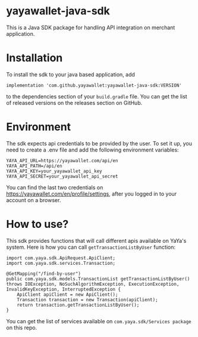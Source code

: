 # yayawallet-java-sdk
This is a Java SDK package for handling API integration on merchant application.

# Installation
To install the sdk to your java based application, add
```
implementation 'com.github.yayawallet:yayawallet-java-sdk:VERSION'
```
to the dependencies section of your ```build.gradle``` file. You can get the list of released versions on the releases section on GitHub.

# Environment
The sdk expects api credentials to be provided by the user. To set it up, you need to create a .env file and add the following environment variables:
```
YAYA_API_URL=https://yayawallet.com/api/en
YAYA_API_PATH=/api/en
YAYA_API_KEY=your_yayawallet_api_key
YAYA_API_SECRET=your_yayawallet_api_secret
```

You can find the last two credentials on https://yayawallet.com/en/profile/settings, after you logged in to your account on a browser.

# How to use?
This sdk provides functions that will call different apis available on YaYa's system. Here is how you can call ```getTransactionListByUser``` function:
```
import com.yaya.sdk.ApiRequest.ApiClient;
import com.yaya.sdk.services.Transaction;

@GetMapping("/find-by-user")
public com.yaya.sdk.models.TransactionList getTransactionListByUser() throws IOException, NoSuchAlgorithmException, ExecutionException, InvalidKeyException, InterruptedException {
    ApiClient apiClient = new ApiClient();
    Transaction transaction = new Transaction(apiClient);
    return transaction.getTransactionListByUser();
}
```

You can get the list of services available on ```com.yaya.sdk/Services package``` on this repo.